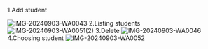 1.Add student

![IMG-20240903-WA0043](https://github.com/user-attachments/assets/b2e53b68-b85d-4e30-a24b-89722e41aa2c)
2.Listing students 
![IMG-20240903-WA0051(2)](https://github.com/user-attachments/assets/4d5f672b-d114-4737-a4d5-44c71323871f)
3.Delete 
![IMG-20240903-WA0046](https://github.com/user-attachments/assets/01e0f8a4-8f66-4a84-a156-0c07190e8e57)
4.Choosing student
![IMG-20240903-WA0052](https://github.com/user-attachments/assets/d1c1f26b-d123-480d-89f4-bc84ea486842)
